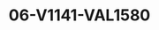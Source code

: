 ---
title: 06-V1141-VAL1580
image: /v1543919832/viterbo/06-V1141-VAL1580.jpg
brand: valentini-couture
layout: vestito
---